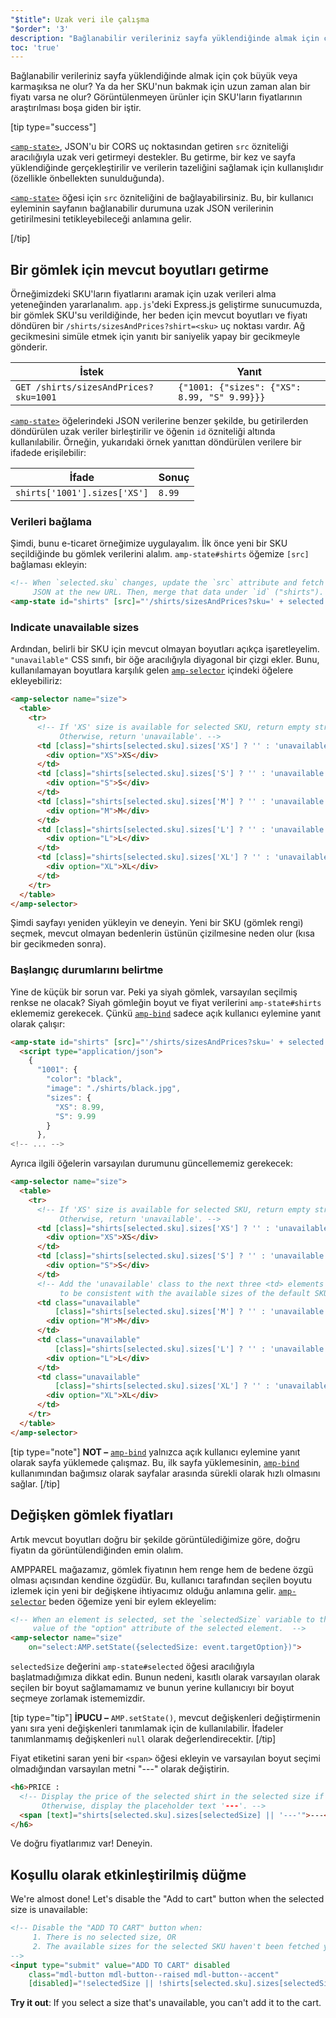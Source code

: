 ```yaml
---
"$title": Uzak veri ile çalışma
"$order": '3'
description: "Bağlanabilir verileriniz sayfa yüklendiğinde almak için çok büyük veya karmaşıksa ne olur? Ya da her SKU'nun bakmak için uzun zaman alan bir fiyatı varsa ne olur?"
toc: 'true'
---
```


Bağlanabilir verileriniz sayfa yüklendiğinde almak için çok büyük veya karmaşıksa ne olur? Ya da her SKU'nun bakmak için uzun zaman alan bir fiyatı varsa ne olur? Görüntülenmeyen ürünler için SKU'ların fiyatlarının araştırılması boşa giden bir iştir.

[tip type="success"]

[`<amp-state>`](../../../../documentation/components/reference/amp-bind.md#state), JSON'u bir CORS uç noktasından getiren <a><code>src</code></a> özniteliği aracılığıyla uzak veri getirmeyi destekler. Bu getirme, bir kez ve sayfa yüklendiğinde gerçekleştirilir ve verilerin tazeliğini sağlamak için kullanışlıdır (özellikle önbellekten sunulduğunda).

[`<amp-state>`](../../../../documentation/components/reference/amp-bind.md#state) öğesi için `src` özniteliğini de bağlayabilirsiniz. Bu, bir kullanıcı eyleminin sayfanın bağlanabilir durumuna uzak JSON verilerinin getirilmesini tetikleyebileceği anlamına gelir.

[/tip]

## Bir gömlek için mevcut boyutları getirme

Örneğimizdeki SKU'ların fiyatlarını aramak için uzak verileri alma yeteneğinden yararlanalım. `app.js`'deki Express.js geliştirme sunucumuzda, bir gömlek SKU'su verildiğinde, her beden için mevcut boyutları ve fiyatı döndüren bir `/shirts/sizesAndPrices?shirt=<sku>` uç noktası vardır. Ağ gecikmesini simüle etmek için yanıtı bir saniyelik yapay bir gecikmeyle gönderir.

İstek | Yanıt
--- | ---
`GET /shirts/sizesAndPrices?sku=1001` | `{"1001: {"sizes": {"XS": 8.99, "S" 9.99}}}`

[`<amp-state>`](../../../../documentation/components/reference/amp-bind.md#state) öğelerindeki JSON verilerine benzer şekilde, bu getirilerden döndürülen uzak veriler birleştirilir ve öğenin `id` özniteliği altında kullanılabilir. Örneğin, yukarıdaki örnek yanıttan döndürülen verilere bir ifadede erişilebilir:

İfade | Sonuç
--- | ---
`shirts['1001'].sizes['XS']` | `8.99`

### Verileri bağlama

Şimdi, bunu e-ticaret örneğimize uygulayalım. İlk önce yeni bir SKU seçildiğinde bu gömlek verilerini alalım. `amp-state#shirts` öğemize `[src]` bağlaması ekleyin:

```html
<!-- When `selected.sku` changes, update the `src` attribute and fetch
     JSON at the new URL. Then, merge that data under `id` ("shirts"). -->
<amp-state id="shirts" [src]="'/shirts/sizesAndPrices?sku=' + selected.sku">
```

### Indicate unavailable sizes

Ardından, belirli bir SKU için mevcut olmayan boyutları açıkça işaretleyelim. `"unavailable"` CSS sınıfı, bir öğe aracılığıyla diyagonal bir çizgi ekler. Bunu, kullanılamayan boyutlara karşılık gelen [`amp-selector`](../../../../documentation/components/reference/amp-selector.md) içindeki öğelere ekleyebiliriz:

```html
<amp-selector name="size">
  <table>
    <tr>
      <!-- If 'XS' size is available for selected SKU, return empty string.
           Otherwise, return 'unavailable'. -->
      <td [class]="shirts[selected.sku].sizes['XS'] ? '' : 'unavailable'">
        <div option="XS">XS</div>
      </td>
      <td [class]="shirts[selected.sku].sizes['S'] ? '' : 'unavailable'">
        <div option="S">S</div>
      </td>
      <td [class]="shirts[selected.sku].sizes['M'] ? '' : 'unavailable'">
        <div option="M">M</div>
      </td>
      <td [class]="shirts[selected.sku].sizes['L'] ? '' : 'unavailable'">
        <div option="L">L</div>
      </td>
      <td [class]="shirts[selected.sku].sizes['XL'] ? '' : 'unavailable'">
        <div option="XL">XL</div>
      </td>
    </tr>
  </table>
</amp-selector>
```

Şimdi sayfayı yeniden yükleyin ve deneyin. Yeni bir SKU (gömlek rengi) seçmek, mevcut olmayan bedenlerin üstünün çizilmesine neden olur (kısa bir gecikmeden sonra).

### Başlangıç durumlarını belirtme

Yine de küçük bir sorun var. Peki ya siyah gömlek, varsayılan seçilmiş renkse ne olacak? Siyah gömleğin boyut ve fiyat verilerini `amp-state#shirts` eklememiz gerekecek. Çünkü [`amp-bind`](../../../../documentation/components/reference/amp-bind.md) sadece açık kullanıcı eylemine yanıt olarak çalışır:

```html
<amp-state id="shirts" [src]="'/shirts/sizesAndPrices?sku=' + selected.sku">
  <script type="application/json">
    {
      "1001": {
        "color": "black",
        "image": "./shirts/black.jpg",
        "sizes": {
          "XS": 8.99,
          "S": 9.99
        }
      },
<!-- ... -->
```

Ayrıca ilgili öğelerin varsayılan durumunu güncellememiz gerekecek:

```html
<amp-selector name="size">
  <table>
    <tr>
      <!-- If 'XS' size is available for selected SKU, return empty string.
           Otherwise, return 'unavailable'. -->
      <td [class]="shirts[selected.sku].sizes['XS'] ? '' : 'unavailable'">
        <div option="XS">XS</div>
      </td>
      <td [class]="shirts[selected.sku].sizes['S'] ? '' : 'unavailable'">
        <div option="S">S</div>
      </td>
      <!-- Add the 'unavailable' class to the next three <td> elements
           to be consistent with the available sizes of the default SKU. -->
      <td class="unavailable"
          [class]="shirts[selected.sku].sizes['M'] ? '' : 'unavailable'">
        <div option="M">M</div>
      </td>
      <td class="unavailable"
          [class]="shirts[selected.sku].sizes['L'] ? '' : 'unavailable'">
        <div option="L">L</div>
      </td>
      <td class="unavailable"
          [class]="shirts[selected.sku].sizes['XL'] ? '' : 'unavailable'">
        <div option="XL">XL</div>
      </td>
    </tr>
  </table>
</amp-selector>
```

[tip type="note"] **NOT –**  [`amp-bind`](../../../../documentation/components/reference/amp-bind.md) yalnızca açık kullanıcı eylemine yanıt olarak sayfa yüklemede çalışmaz. Bu, ilk sayfa yüklemesinin, [`amp-bind`](../../../../documentation/components/reference/amp-bind.md) kullanımından bağımsız olarak sayfalar arasında sürekli olarak hızlı olmasını sağlar. [/tip]

## Değişken gömlek fiyatları

Artık mevcut boyutları doğru bir şekilde görüntülediğimize göre, doğru fiyatın da görüntülendiğinden emin olalım.

AMPPAREL mağazamız, gömlek fiyatının hem renge hem de bedene özgü olması açısından kendine özgüdür. Bu, kullanıcı tarafından seçilen boyutu izlemek için yeni bir değişkene ihtiyacımız olduğu anlamına gelir. [`amp-selector`](../../../../documentation/components/reference/amp-selector.md) beden öğemize yeni bir eylem ekleyelim:

```html
<!-- When an element is selected, set the `selectedSize` variable to the
     value of the "option" attribute of the selected element.  -->
<amp-selector name="size"
    on="select:AMP.setState({selectedSize: event.targetOption})">
```

`selectedSize` değerini `amp-state#selected` öğesi aracılığıyla başlatmadığımıza dikkat edin. Bunun nedeni, kasıtlı olarak varsayılan olarak seçilen bir boyut sağlamamamız ve bunun yerine kullanıcıyı bir boyut seçmeye zorlamak istememizdir.

[tip type="tip"] **İPUCU –** `AMP.setState()`, mevcut değişkenleri değiştirmenin yanı sıra yeni değişkenleri tanımlamak için de kullanılabilir. İfadeler tanımlanmamış değişkenleri `null` olarak değerlendirecektir. [/tip]

Fiyat etiketini saran yeni bir `<span>` öğesi ekleyin ve varsayılan boyut seçimi olmadığından varsayılan metni "---" olarak değiştirin.

```html
<h6>PRICE :
  <!-- Display the price of the selected shirt in the selected size if available.
       Otherwise, display the placeholder text '---'. -->
  <span [text]="shirts[selected.sku].sizes[selectedSize] || '---'">---</span>
</h6>
```

Ve doğru fiyatlarımız var! Deneyin.

## Koşullu olarak etkinleştirilmiş düğme

We're almost done! Let's disable the "Add to cart" button when the selected size is unavailable:

```html
<!-- Disable the "ADD TO CART" button when:
     1. There is no selected size, OR
     2. The available sizes for the selected SKU haven't been fetched yet
-->
<input type="submit" value="ADD TO CART" disabled
    class="mdl-button mdl-button--raised mdl-button--accent"
    [disabled]="!selectedSize || !shirts[selected.sku].sizes[selectedSize]">
```

**Try it out**:  If you select a size that's unavailable, you can't add it to the cart.
